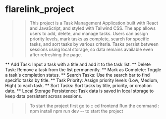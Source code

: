 # flarelink_project

>> This project is a Task Management Application built with React and JavaScript, and styled with Tailwind CSS. The app allows users to add, delete, and manage tasks. Users can assign priority levels, mark tasks as complete, search for specific tasks, and sort tasks by various criteria. Tasks persist between sessions using local storage, so data remains available even after refreshing the page.

** Add Task: Input a task with a title and add it to the task list.
** Delete Task: Remove a task from the list permanently.
** Mark as Complete: Toggle a task's completion status.
** Search Tasks: Use the search bar to find specific tasks by title.
** Task Priority: Assign priority levels (Low, Medium, High) to each task.
** Sort Tasks: Sort tasks by title, priority, or creation date.
** Local Storage Persistence: Task data is saved in local storage to keep data persistent across sessions.


>> To start the project first go to :: cd frontend 
>> Run the command :  npm install 
>> npm run dev --       to start the project

